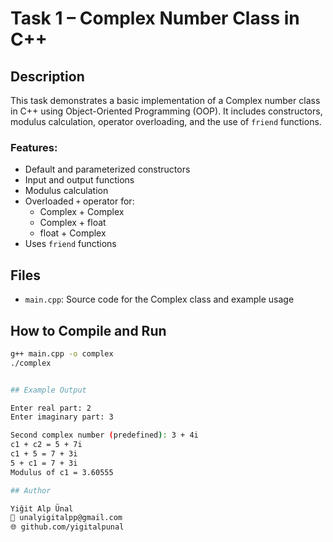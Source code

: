 # Task 1 – Complex Number Class in C++

## Description

This task demonstrates a basic implementation of a Complex number class in C++ using Object-Oriented Programming (OOP). It includes constructors, modulus calculation, operator overloading, and the use of `friend` functions.

### Features:

- Default and parameterized constructors
- Input and output functions
- Modulus calculation
- Overloaded `+` operator for:
  - Complex + Complex
  - Complex + float
  - float + Complex
- Uses `friend` functions

## Files

- `main.cpp`: Source code for the Complex class and example usage

## How to Compile and Run

```bash
g++ main.cpp -o complex
./complex


## Example Output

Enter real part: 2
Enter imaginary part: 3

Second complex number (predefined): 3 + 4i
c1 + c2 = 5 + 7i
c1 + 5 = 7 + 3i
5 + c1 = 7 + 3i
Modulus of c1 = 3.60555

## Author

Yiğit Alp Ünal
📧 unalyigitalpp@gmail.com
🌐 github.com/yigitalpunal